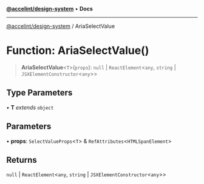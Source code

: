 [**@accelint/design-system**](../README.md) • **Docs**

***

[@accelint/design-system](../README.md) / AriaSelectValue

# Function: AriaSelectValue()

> **AriaSelectValue**\<`T`\>(`props`): `null` \| `ReactElement`\<`any`, `string` \| `JSXElementConstructor`\<`any`\>\>

## Type Parameters

• **T** *extends* `object`

## Parameters

• **props**: `SelectValueProps`\<`T`\> & `RefAttributes`\<`HTMLSpanElement`\>

## Returns

`null` \| `ReactElement`\<`any`, `string` \| `JSXElementConstructor`\<`any`\>\>
